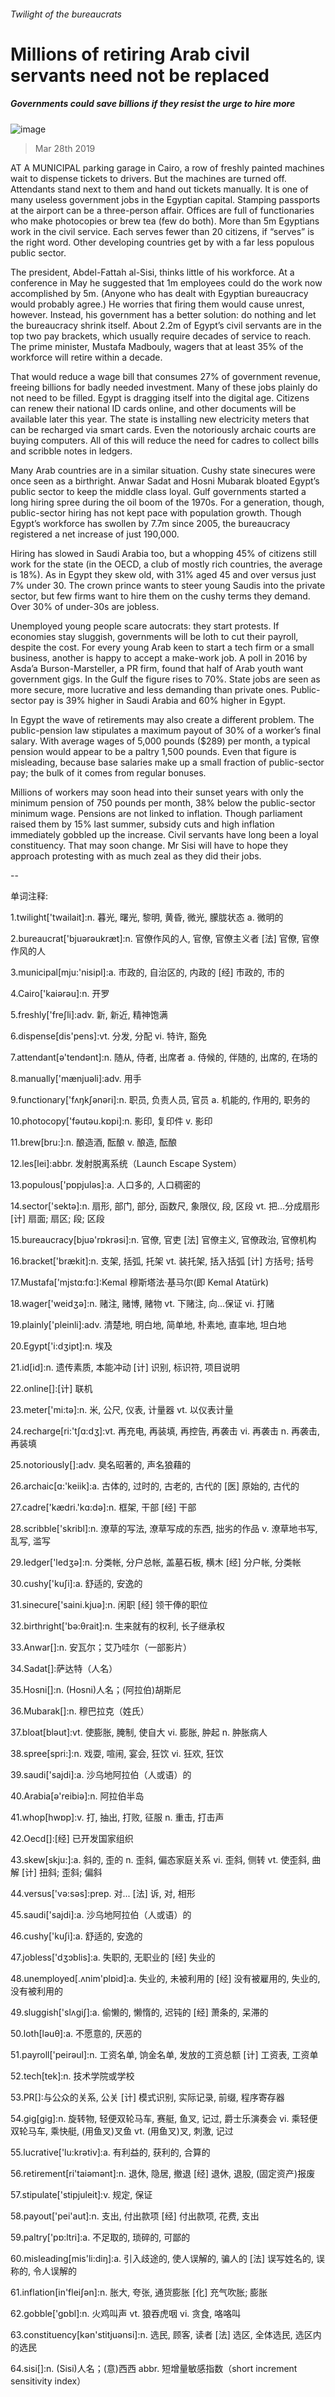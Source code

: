 ###### Twilight of the bureaucrats
# Millions of retiring Arab civil servants need not be replaced 
##### Governments could save billions if they resist the urge to hire more 
![image](images/20190330_MAD001_0.jpg) 
> Mar 28th 2019 
AT A MUNICIPAL parking garage in Cairo, a row of freshly painted machines wait to dispense tickets to drivers. But the machines are turned off. Attendants stand next to them and hand out tickets manually. It is one of many useless government jobs in the Egyptian capital. Stamping passports at the airport can be a three-person affair. Offices are full of functionaries who make photocopies or brew tea (few do both). More than 5m Egyptians work in the civil service. Each serves fewer than 20 citizens, if “serves” is the right word. Other developing countries get by with a far less populous public sector. 
The president, Abdel-Fattah al-Sisi, thinks little of his workforce. At a conference in May he suggested that 1m employees could do the work now accomplished by 5m. (Anyone who has dealt with Egyptian bureaucracy would probably agree.) He worries that firing them would cause unrest, however. Instead, his government has a better solution: do nothing and let the bureaucracy shrink itself. About 2.2m of Egypt’s civil servants are in the top two pay brackets, which usually require decades of service to reach. The prime minister, Mustafa Madbouly, wagers that at least 35% of the workforce will retire within a decade. 
That would reduce a wage bill that consumes 27% of government revenue, freeing billions for badly needed investment. Many of these jobs plainly do not need to be filled. Egypt is dragging itself into the digital age. Citizens can renew their national ID cards online, and other documents will be available later this year. The state is installing new electricity meters that can be recharged via smart cards. Even the notoriously archaic courts are buying computers. All of this will reduce the need for cadres to collect bills and scribble notes in ledgers. 
Many Arab countries are in a similar situation. Cushy state sinecures were once seen as a birthright. Anwar Sadat and Hosni Mubarak bloated Egypt’s public sector to keep the middle class loyal. Gulf governments started a long hiring spree during the oil boom of the 1970s. For a generation, though, public-sector hiring has not kept pace with population growth. Though Egypt’s workforce has swollen by 7.7m since 2005, the bureaucracy registered a net increase of just 190,000. 
Hiring has slowed in Saudi Arabia too, but a whopping 45% of citizens still work for the state (in the OECD, a club of mostly rich countries, the average is 18%). As in Egypt they skew old, with 31% aged 45 and over versus just 7% under 30. The crown prince wants to steer young Saudis into the private sector, but few firms want to hire them on the cushy terms they demand. Over 30% of under-30s are jobless. 
Unemployed young people scare autocrats: they start protests. If economies stay sluggish, governments will be loth to cut their payroll, despite the cost. For every young Arab keen to start a tech firm or a small business, another is happy to accept a make-work job. A poll in 2016 by Asda’a Burson-Marsteller, a PR firm, found that half of Arab youth want government gigs. In the Gulf the figure rises to 70%. State jobs are seen as more secure, more lucrative and less demanding than private ones. Public-sector pay is 39% higher in Saudi Arabia and 60% higher in Egypt. 
In Egypt the wave of retirements may also create a different problem. The public-pension law stipulates a maximum payout of 30% of a worker’s final salary. With average wages of 5,000 pounds ($289) per month, a typical pension would appear to be a paltry 1,500 pounds. Even that figure is misleading, because base salaries make up a small fraction of public-sector pay; the bulk of it comes from regular bonuses. 
Millions of workers may soon head into their sunset years with only the minimum pension of 750 pounds per month, 38% below the public-sector minimum wage. Pensions are not linked to inflation. Though parliament raised them by 15% last summer, subsidy cuts and high inflation immediately gobbled up the increase. Civil servants have long been a loyal constituency. That may soon change. Mr Sisi will have to hope they approach protesting with as much zeal as they did their jobs. 
-- 
 单词注释:
1.twilight['twailait]:n. 暮光, 曙光, 黎明, 黄昏, 微光, 朦胧状态 a. 微明的 
2.bureaucrat['bjuәrәukræt]:n. 官僚作风的人, 官僚, 官僚主义者 [法] 官僚, 官僚作风的人 
3.municipal[mju:'nisipl]:a. 市政的, 自治区的, 内政的 [经] 市政的, 市的 
4.Cairo['kaiәrәu]:n. 开罗 
5.freshly['freʃli]:adv. 新, 新近, 精神饱满 
6.dispense[dis'pens]:vt. 分发, 分配 vi. 特许, 豁免 
7.attendant[ә'tendәnt]:n. 随从, 侍者, 出席者 a. 侍候的, 伴随的, 出席的, 在场的 
8.manually['mænjuәli]:adv. 用手 
9.functionary['fʌŋkʃәnәri]:n. 职员, 负责人员, 官员 a. 机能的, 作用的, 职务的 
10.photocopy['fәutәu.kɒpi]:n. 影印, 复印件 v. 影印 
11.brew[bru:]:n. 酿造酒, 酝酿 v. 酿造, 酝酿 
12.les[lei]:abbr. 发射脱离系统（Launch Escape System） 
13.populous['pɒpjulәs]:a. 人口多的, 人口稠密的 
14.sector['sektә]:n. 扇形, 部门, 部分, 函数尺, 象限仪, 段, 区段 vt. 把...分成扇形 [计] 扇面; 扇区; 段; 区段 
15.bureaucracy[bjuә'rɒkrәsi]:n. 官僚, 官吏 [法] 官僚主义, 官僚政治, 官僚机构 
16.bracket['brækit]:n. 支架, 括弧, 托架 vt. 装托架, 括入括弧 [计] 方括号; 括号 
17.Mustafa['mjstɑ:fɑ:]:Kemal 穆斯塔法·基马尔(即 Kemal Atatürk) 
18.wager['weidʒә]:n. 赌注, 赌博, 赌物 vt. 下赌注, 向...保证 vi. 打赌 
19.plainly['pleinli]:adv. 清楚地, 明白地, 简单地, 朴素地, 直率地, 坦白地 
20.Egypt['i:dʒipt]:n. 埃及 
21.id[id]:n. 遗传素质, 本能冲动 [计] 识别, 标识符, 项目说明 
22.online[]:[计] 联机 
23.meter['mi:tә]:n. 米, 公尺, 仪表, 计量器 vt. 以仪表计量 
24.recharge[ri:'tʃɑ:dʒ]:vt. 再充电, 再装填, 再控告, 再袭击 vi. 再袭击 n. 再袭击, 再装填 
25.notoriously[]:adv. 臭名昭著的, 声名狼藉的 
26.archaic[ɑ:'keiik]:a. 古体的, 过时的, 古老的, 古代的 [医] 原始的, 古代的 
27.cadre['kædri.'kɑ:dә]:n. 框架, 干部 [经] 干部 
28.scribble['skribl]:n. 潦草的写法, 潦草写成的东西, 拙劣的作品 v. 潦草地书写, 乱写, 滥写 
29.ledger['ledʒә]:n. 分类帐, 分户总帐, 盖墓石板, 横木 [经] 分户帐, 分类帐 
30.cushy['kuʃi]:a. 舒适的, 安逸的 
31.sinecure['saini.kjuә]:n. 闲职 [经] 领干俸的职位 
32.birthright['bә:θrait]:n. 生来就有的权利, 长子继承权 
33.Anwar[]:n. 安瓦尔；艾乃哇尔（一部影片） 
34.Sadat[]:萨达特（人名） 
35.Hosni[]:n. (Hosni)人名；(阿拉伯)胡斯尼 
36.Mubarak[]:n. 穆巴拉克（姓氏） 
37.bloat[blәut]:vt. 使膨胀, 腌制, 使自大 vi. 膨胀, 肿起 n. 肿胀病人 
38.spree[spri:]:n. 戏耍, 喧闹, 宴会, 狂饮 vi. 狂欢, 狂饮 
39.saudi['sajdi]:a. 沙乌地阿拉伯（人或语）的 
40.Arabia[ә'reibiә]:n. 阿拉伯半岛 
41.whop[hwɒp]:v. 打, 抽出, 打败, 征服 n. 重击, 打击声 
42.Oecd[]:[经] 已开发国家组织 
43.skew[skju:]:a. 斜的, 歪的 n. 歪斜, 偏态家庭关系 vi. 歪斜, 侧转 vt. 使歪斜, 曲解 [计] 扭斜; 歪斜; 偏斜 
44.versus['vә:sәs]:prep. 对... [法] 诉, 对, 相形 
45.saudi['sajdi]:a. 沙乌地阿拉伯（人或语）的 
46.cushy['kuʃi]:a. 舒适的, 安逸的 
47.jobless['dʒɔblis]:a. 失职的, 无职业的 [经] 失业的 
48.unemployed[.ʌnim'plɒid]:a. 失业的, 未被利用的 [经] 没有被雇用的, 失业的, 没有被利用的 
49.sluggish['slʌgiʃ]:a. 偷懒的, 懒惰的, 迟钝的 [经] 萧条的, 呆滞的 
50.loth[lәuθ]:a. 不愿意的, 厌恶的 
51.payroll['peirәul]:n. 工资名单, 饷金名单, 发放的工资总额 [计] 工资表, 工资单 
52.tech[tek]:n. 技术学院或学校 
53.PR[]:与公众的关系, 公关 [计] 模式识别, 实际记录, 前缀, 程序寄存器 
54.gig[gig]:n. 旋转物, 轻便双轮马车, 赛艇, 鱼叉, 记过, 爵士乐演奏会 vi. 乘轻便双轮马车, 乘快艇, (用鱼叉)叉鱼 vt. (用鱼叉)叉, 刺激, 记过 
55.lucrative['lu:krәtiv]:a. 有利益的, 获利的, 合算的 
56.retirement[ri'taiәmәnt]:n. 退休, 隐居, 撤退 [经] 退休, 退股, (固定资产)报废 
57.stipulate['stipjuleit]:v. 规定, 保证 
58.payout['pei'aut]:n. 支出, 付出款项 [经] 付出款项, 花费, 支出 
59.paltry['pɒ:ltri]:a. 不足取的, 琐碎的, 可鄙的 
60.misleading[mis'li:diŋ]:a. 引入歧途的, 使人误解的, 骗人的 [法] 误写姓名的, 误称的, 令人误解的 
61.inflation[in'fleiʃәn]:n. 胀大, 夸张, 通货膨胀 [化] 充气吹胀; 膨胀 
62.gobble['gɒbl]:n. 火鸡叫声 vt. 狼吞虎咽 vi. 贪食, 咯咯叫 
63.constituency[kәn'stitjuәnsi]:n. 选民, 顾客, 读者 [法] 选区, 全体选民, 选区内的选民 
64.sisi[]:n. (Sisi)人名；(意)西西 abbr. 短增量敏感指数（short increment sensitivity index） 
